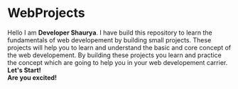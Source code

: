 # WebProjects
Hello I am <b>Developer Shaurya</b>. I have build this repository to learn the fundamentals of web developement by building small projects. These projects will help you to learn and understand the basic and core concept of the web developement.
By building these projects you learn and practice the concept which are going to help you in your web developement carrier.<br>
<b>Let's Start!</b><br>
<b>Are you excited!</b><br>
